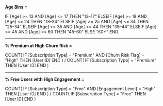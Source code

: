 **Age Bins =**

IF [Age] >= 13 AND [Age] <= 17 THEN "13–17"
ELSEIF [Age] >= 18 AND [Age] <= 24 THEN "18–24"
ELSEIF [Age] >= 25 AND [Age] <= 34 THEN "25–34"
ELSEIF [Age] >= 35 AND [Age] <= 44 THEN "35–44"
ELSEIF [Age] >= 45 AND [Age] <= 60 THEN "45–60"
ELSE "60+"
END

---

**% Premium at High Churn Risk =**

COUNT(
  IF [Subscription Type] = "Premium" AND [Churn Risk Flag] = "High"
  THEN [User ID]
  END
)
/
COUNT(
  IF [Subscription Type] = "Premium"
  THEN [User ID]
  END
)

---
 
**% Free Users with High Engagement =**

COUNT(
  IF [Subscription Type] = "Free" AND [Engagement Level] = "High"
  THEN [User ID]
  END
)
/
COUNT(
  IF [Subscription Type] = "Free"
  THEN [User ID]
  END
)


